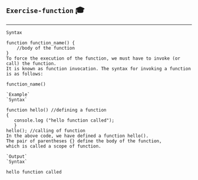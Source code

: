## `Exercise-function` 🎓
---
`Syntax`

    function function_name() {  
        //body of the function  
    }   
    To force the execution of the function, we must have to invoke (or call) the function. 
    It is known as function invocation. The syntax for invoking a function is as follows:

    function_name()
    
    `Example`
    `Syntax`
    
    function hello() //defining a function  
    {  
       console.log ("hello function called");  
       }  
    hello(); //calling of function  
    In the above code, we have defined a function hello(). 
    The pair of parentheses {} define the body of the function, 
    which is called a scope of function.

    `Output`
    `Syntax`

    hello function called
